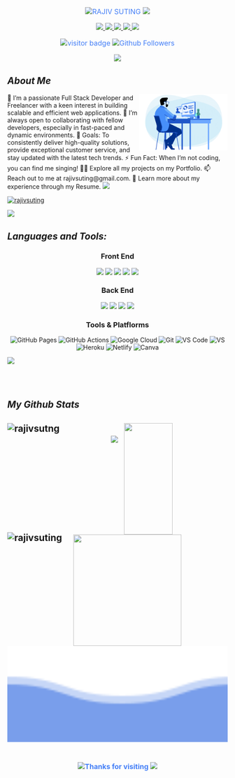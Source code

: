 
<div style=" font-size: medium; color: #447ff7" align=center>

  <img src="https://readme-typing-svg.herokuapp.com?font=Kaushan+Script&size=40&duration=8000&color=447FF7&background=FFFFFF00&center=true&vCenter=true&width=650&height=55&lines=Hey!+It's+RAJIV+SUTING+%F0%9F%91%8B%F0%9F%8F%BB;I+am+a+Full+Stack+Developer+%F0%9F%A7%91%F0%9F%8F%BB%E2%80%8D%F0%9F%92%BB;I+am+from+India" alt="RAJIV SUTING" width="650" height="55">


<img src="https://user-images.githubusercontent.com/73097560/115834477-dbab4500-a447-11eb-908a-139a6edaec5c.gif">  



  
  <p align="center">
	<a href="https://www.linkedin.com/in/rajiv-suting-86630b23b/">
		<img src="https://img.shields.io/badge/LinkedIn-0077B5?style=for-the-badge&logo=linkedin&logoColor=white" />
	</a>
	<a href="https://twitter.com/rajiv_suting">
		<img src="https://img.shields.io/badge/Twitter-1DA1F2?style=for-the-badge&logo=twitter&logoColor=white" />
	</a>
   <a href="https://rajivsuting.github.io">
		<img src="https://img.shields.io/badge/portfolio-003049?style=for-the-badge&logo=About.me&logoColor=white" />
	</a>
    <a href="mailto:rajivsuting@gmail.com">
		<img src="https://img.shields.io/badge/Gmail-D14836?style=for-the-badge&logo=gmail&logoColor=white" />
	</a>
        <a href="https://www.facebook.com/profile.php?id=100086989725469">
		<img src="https://img.shields.io/badge/Facebook-00acee?style=for-the-badge&logo=facebook&logoColor=white" />
	</a>
</p>

![visitor badge](https://visitor-badge.laobi.icu/badge?page_id=rajivsuting.visitor-badge.issue.1&title=Github%20Visitors)
![Github Followers](https://img.shields.io/github/followers/rajivsuting?label=Github%20Connection&style=flat)
</div>
<p  align="center">
<img src="https://user-images.githubusercontent.com/73097560/115834477-dbab4500-a447-11eb-908a-139a6edaec5c.gif">  


<h2><i>About Me</i></h2> <img width="40%" align="right" alt="Coding Boy" src="https://github.com/rajivsuting/rajivsuting/blob/main/apple.gif">
🌱 I’m a passionate Full Stack Developer and Freelancer with a keen interest in building scalable and efficient web applications.
👯 I’m always open to collaborating with fellow developers, especially in fast-paced and dynamic environments.
🥅 Goals: To consistently deliver high-quality solutions, provide exceptional customer service, and stay updated with the latest tech trends.
⚡ Fun Fact: When I’m not coding, you can find me singing!
👨‍💻 Explore all my projects on my Portfolio.
📫 Reach out to me at rajivsuting@gmail.com.
📄 Learn more about my experience through my Resume.
 
<img src="https://user-images.githubusercontent.com/73097560/115834477-dbab4500-a447-11eb-908a-139a6edaec5c.gif">  


<p align="left" width=50%> <a href="https://github.com/ryo-ma/github-profile-trophy"><img src="https://github-profile-trophy.vercel.app/?username=rajivsuting&theme=tokyonight" alt="rajivsuting" /></a> </p>




<img src="https://user-images.githubusercontent.com/73097560/115834477-dbab4500-a447-11eb-908a-139a6edaec5c.gif">  
<h2><i>Languages and Tools:</i></h2>


<div align=center>
  <h3>Front End</h3>
<img  src="https://img.shields.io/badge/JavaScript-F7DF1E?style=for-the-badge&logo=javascript&logoColor=black"> <img src="https://img.shields.io/badge/HTML5-E34F26?style=for-the-badge&logo=html5&logoColor=white"> <img  src="https://img.shields.io/badge/CSS3-1572B6?style=for-the-badge&logo=css3&logoColor=white">  <img  src="https://img.shields.io/badge/Bootstrap-563D7C?style=for-the-badge&logo=bootstrap&logoColor=white"> <img src="https://img.shields.io/badge/npm-559E2C?style=for-the-badge&logo=npm&logoColor=white">

 <h3>Back End</h3>

  <img src="https://img.shields.io/badge/Java-e11e21?style=for-the-badge&logo=java&logoColor=white"> <img  src="https://img.shields.io/badge/mysql-F39C12?style=for-the-badge&logo=mysql&logoColor=black"> <img src="https://img.shields.io/badge/Spring-559E2C?style=for-the-badge&logo=spring&logoColor=white"> <img  src="https://img.shields.io/badge/Hibernate-FCBF49?style=for-the-badge&logo=hibernate&logoColor=black"> 
  
  
   <h3>Tools & Platflorms</h3>
  
  ![GitHub Pages](https://img.shields.io/badge/GitHub_Pages-100000?style=for-the-badge&logo=github&logoColor=white)
![GitHub Actions](https://img.shields.io/badge/GitHub_Actions-2088FF?style=for-the-badge&logo=github-actions&logoColor=white)
![Google Cloud](https://img.shields.io/badge/Google_Cloud-4285F4?style=for-the-badge&logo=google-cloud&logoColor=white)
![Git](https://img.shields.io/badge/Git-F05032?style=for-the-badge&logo=git&logoColor=white)
![VS Code](https://img.shields.io/badge/Visual_Studio_Code-0078D4?style=for-the-badge&logo=visual%20studio%20code&logoColor=white)
![VS](https://img.shields.io/badge/Visual_Studio-5C2D91?style=for-the-badge&logo=visual%20studio&logoColor=white)
![Heroku](https://img.shields.io/badge/Heroku-430098?style=for-the-badge&logo=heroku&logoColor=white)
![Netlify](https://img.shields.io/badge/Netlify-00C7B7?style=for-the-badge&logo=netlify&logoColor=white)
![Canva](https://img.shields.io/badge/Canva-%2300C4CC.svg?&style=for-the-badge&logo=Canva&logoColor=white)

 
   </div> 


 

<img src="https://user-images.githubusercontent.com/73097560/115834477-dbab4500-a447-11eb-908a-139a6edaec5c.gif">  

<br><br>
<h2><i>My Github Stats</i><h2>
<div>
  <img align="left" src="https://github-readme-streak-stats.herokuapp.com/?user=rajivsuting&theme=gotham&hide_border=true" alt="rajivsutng" height="250px" width="47%" />
  <img align="right" src="https://github-readme-stats.vercel.app/api?username=rajivsuting&show_icons=true&theme=gotham&hide_border=true" height="255px" width="47%"/>
<div>
  </br>
  
<div>
  <img align="left" src="https://github-readme-stats.vercel.app/api/top-langs/?username=rajivsuting&theme=gotham&langs_count=8&hide_border=true" alt="rajivsuting" height="260px" width="25%" />
  <img align="right" src="https://activity-graph.herokuapp.com/graph?username=rajivsuting&theme=gotham&hide_border=true&area=true" height="255px" width="70%"/>
<div>
<img src="https://user-images.githubusercontent.com/73097560/115834477-dbab4500-a447-11eb-908a-139a6edaec5c.gif">  






<p align="center">
<img align="center" width="100%" height='220px' src="https://github.com/rajivsuting/rajivsuting/blob/main/bottom_header.svg" />
</p>
<br>
<div style=" font-size: medium; color: #447ff7" align=center>

  <img src="https://readme-typing-svg.herokuapp.com?font=Kaushan+Script&size=40&duration=4000&color=447FF7&background=FFFFFF00&center=true&vCenter=true&width=650&height=55&lines=Thanks+for+visiting+%F0%9F%91%8B%F0%9F%8F%BB" alt="Thanks for visiting" width="650" height="55">
<img src="https://user-images.githubusercontent.com/73097560/115834477-dbab4500-a447-11eb-908a-139a6edaec5c.gif">  

